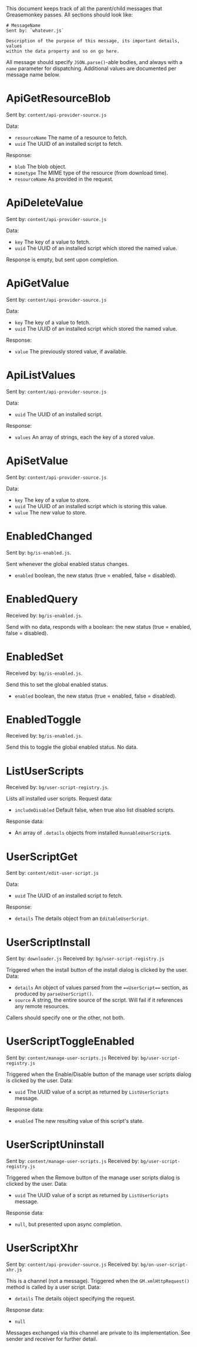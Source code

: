 This document keeps track of all the parent/child messages that Greasemonkey
passes.  All sections should look like:

    # MessageName
    Sent by: `whatever.js`

    Description of the purpose of this message, its important details, values
    within the data property and so on go here.

All message should specify `JSON.parse()`-able bodies, and always with a `name`
parameter for dispatching.  Additional values are documented per message name
below.

# ApiGetResourceBlob
Sent by: `content/api-provider-source.js`

Data:

* `resourceName` The name of a resource to fetch.
* `uuid` The UUID of an installed script to fetch.

Response:

* `blob` The blob object.
* `mimetype`  The MIME type of the resource (from download time).
* `resourceName` As provided in the request.

# ApiDeleteValue
Sent by: `content/api-provider-source.js`

Data:

* `key` The key of a value to fetch.
* `uuid` The UUID of an installed script which stored the named value.

Response is empty, but sent upon completion.

# ApiGetValue
Sent by: `content/api-provider-source.js`

Data:

* `key` The key of a value to fetch.
* `uuid` The UUID of an installed script which stored the named value.

Response:

* `value` The previously stored value, if available.

# ApiListValues
Sent by: `content/api-provider-source.js`

Data:

* `uuid` The UUID of an installed script.

Response:

* `values` An array of strings, each the key of a stored value.

# ApiSetValue
Sent by: `content/api-provider-source.js`

Data:

* `key` The key of a value to store.
* `uuid` The UUID of an installed script which is storing this value.
* `value` The new value to store.

# EnabledChanged
Sent by: `bg/is-enabled.js`.

Sent whenever the global enabled status changes.

* `enabled` boolean, the new status (true = enabled, false = disabled).

# EnabledQuery
Received by: `bg/is-enabled.js`.

Send with no data, responds with a boolean: the new status
(true = enabled, false = disabled).

# EnabledSet
Received by: `bg/is-enabled.js`.

Send this to set the global enabled status.

* `enabled` boolean, the new status (true = enabled, false = disabled).

# EnabledToggle
Received by: `bg/is-enabled.js`.

Send this to toggle the global enabled status.  No data.

# ListUserScripts
Received by: `bg/user-script-registry.js`.

Lists all installed user scripts.  Request data:

* `includeDisabled` Default false, when true also list disabled scripts.

Response data:

* An array of `.details` objects from installed `RunnableUserScript`s.

# UserScriptGet
Sent by: `content/edit-user-script.js`

Data:

* `uuid` The UUID of an installed script to fetch.

Response:

* `details` The details object from an `EditableUserScript`.

# UserScriptInstall
Sent by: `downloader.js`
Received by: `bg/user-script-registry.js`

Triggered when the install button of the install dialog is clicked by the
user.  Data:

* `details` An object of values parsed from the `==UserScript==` section,
  as produced by `parseUserScript()`.
* `source` A string, the entire source of the script.  Will fail if it
  references any remote resources.

Callers should specify one or the other, not both.

# UserScriptToggleEnabled
Sent by: `content/manage-user-scripts.js`
Received by: `bg/user-script-registry.js`

Triggered when the Enable/Disable button of the manage user scripts dialog is
clicked by the user.  Data:

* `uuid` The UUID value of a script as returned by `ListUserScripts` message.

Response data:

* `enabled` The new resulting value of this script's state.

# UserScriptUninstall
Sent by: `content/manage-user-scripts.js`
Received by: `bg/user-script-registry.js`

Triggered when the Remove button of the manage user scripts dialog is clicked
by the user.  Data:

* `uuid` The UUID value of a script as returned by `ListUserScripts` message.

Response data:

* `null`, but presented upon async completion.

# UserScriptXhr
Sent by: `content/api-provider-source.js`
Received by: `bg/on-user-script-xhr.js`

This is a channel (not a message).
Triggered when the `GM.xmlHttpRequest()` method is called by a user script.
Data:

* `details` The details object specifying the request.

Response data:

* `null`

Messages exchanged via this channel are private to its implementation.
See sender and receiver for further detail.
